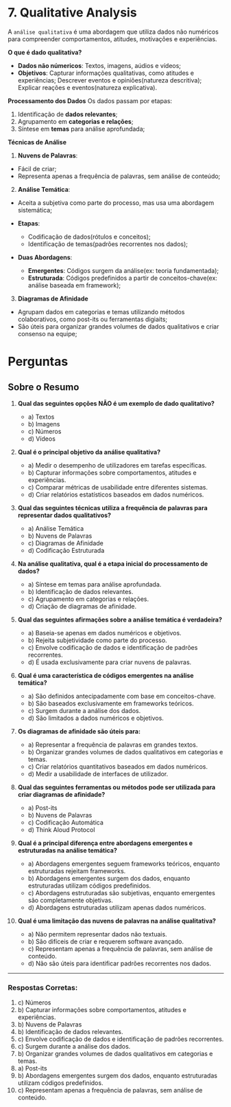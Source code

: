 # 7. Qualitative Analysis

A `análise qualitativa` é uma abordagem que utiliza dados não numéricos para compreender comportamentos, atitudes, motivações e experiências.

**O que é dado qualitativa?**
- **Dados não númericos**: Textos, imagens, aúdios e vídeos;
- **Objetivos**: Capturar informações qualitativas, como atitudes e experiências; Descrever eventos e opiniões(natureza descritiva); Explicar reações e eventos(natureza explicativa).

**Processamento dos Dados**
Os dados passam por etapas: 
1. Identificação de **dados relevantes**;
2. Agrupamento em **categorias e relações**;
3. Síntese em **temas** para análise aprofundada;

**Técnicas de Análise**
1. **Nuvens de Palavras**:
  - Fácil de criar;
  - Representa apenas a frequência de palavras, sem análise de conteúdo;

2. **Análise Temática**:
  - Aceita a subjetiva como parte do processo, mas usa uma abordagem sistemática;

  - **Etapas**:
    - Codificação de dados(rótulos e conceitos);
    - Identificação de temas(padrões recorrentes nos dados);

  - **Duas Abordagens**:
    - **Emergentes**: Códigos surgem da análise(ex: teoria fundamentada);
    - **Estruturada**: Códigos predefinidos a partir de conceitos-chave(ex: análise baseada em framework);

3. **Diagramas de Afinidade**
  - Agrupam dados em categorias e temas utilizando métodos colaborativos, como post-its ou ferramentas digiaits;
  - São úteis para organizar grandes volumes de dados qualitativos e criar consenso na equipe;
   
# Perguntas 

## Sobre o Resumo

1. **Qual das seguintes opções NÃO é um exemplo de dado qualitativo?**
   - a) Textos
   - b) Imagens
   - c) Números
   - d) Vídeos

2. **Qual é o principal objetivo da análise qualitativa?**
   - a) Medir o desempenho de utilizadores em tarefas específicas.
   - b) Capturar informações sobre comportamentos, atitudes e experiências.
   - c) Comparar métricas de usabilidade entre diferentes sistemas.
   - d) Criar relatórios estatísticos baseados em dados numéricos.

3. **Qual das seguintes técnicas utiliza a frequência de palavras para representar dados qualitativos?**
   - a) Análise Temática
   - b) Nuvens de Palavras
   - c) Diagramas de Afinidade
   - d) Codificação Estruturada

4. **Na análise qualitativa, qual é a etapa inicial do processamento de dados?**
   - a) Síntese em temas para análise aprofundada.
   - b) Identificação de dados relevantes.
   - c) Agrupamento em categorias e relações.
   - d) Criação de diagramas de afinidade.

5. **Qual das seguintes afirmações sobre a análise temática é verdadeira?**
   - a) Baseia-se apenas em dados numéricos e objetivos.
   - b) Rejeita subjetividade como parte do processo.
   - c) Envolve codificação de dados e identificação de padrões recorrentes.
   - d) É usada exclusivamente para criar nuvens de palavras.

6. **Qual é uma característica de códigos emergentes na análise temática?**
   - a) São definidos antecipadamente com base em conceitos-chave.
   - b) São baseados exclusivamente em frameworks teóricos.
   - c) Surgem durante a análise dos dados.
   - d) São limitados a dados numéricos e objetivos.

7. **Os diagramas de afinidade são úteis para:**
   - a) Representar a frequência de palavras em grandes textos.
   - b) Organizar grandes volumes de dados qualitativos em categorias e temas.
   - c) Criar relatórios quantitativos baseados em dados numéricos.
   - d) Medir a usabilidade de interfaces de utilizador.

8. **Qual das seguintes ferramentas ou métodos pode ser utilizada para criar diagramas de afinidade?**
   - a) Post-its
   - b) Nuvens de Palavras
   - c) Codificação Automática
   - d) Think Aloud Protocol

9. **Qual é a principal diferença entre abordagens emergentes e estruturadas na análise temática?**
   - a) Abordagens emergentes seguem frameworks teóricos, enquanto estruturadas rejeitam frameworks.
   - b) Abordagens emergentes surgem dos dados, enquanto estruturadas utilizam códigos predefinidos.
   - c) Abordagens estruturadas são subjetivas, enquanto emergentes são completamente objetivas.
   - d) Abordagens estruturadas utilizam apenas dados numéricos.

10. **Qual é uma limitação das nuvens de palavras na análise qualitativa?**
    - a) Não permitem representar dados não textuais.
    - b) São difíceis de criar e requerem software avançado.
    - c) Representam apenas a frequência de palavras, sem análise de conteúdo.
    - d) Não são úteis para identificar padrões recorrentes nos dados.

---

### Respostas Corretas:
1. c) Números  
2. b) Capturar informações sobre comportamentos, atitudes e experiências.  
3. b) Nuvens de Palavras  
4. b) Identificação de dados relevantes.  
5. c) Envolve codificação de dados e identificação de padrões recorrentes.  
6. c) Surgem durante a análise dos dados.  
7. b) Organizar grandes volumes de dados qualitativos em categorias e temas.  
8. a) Post-its  
9. b) Abordagens emergentes surgem dos dados, enquanto estruturadas utilizam códigos predefinidos.  
10. c) Representam apenas a frequência de palavras, sem análise de conteúdo.
